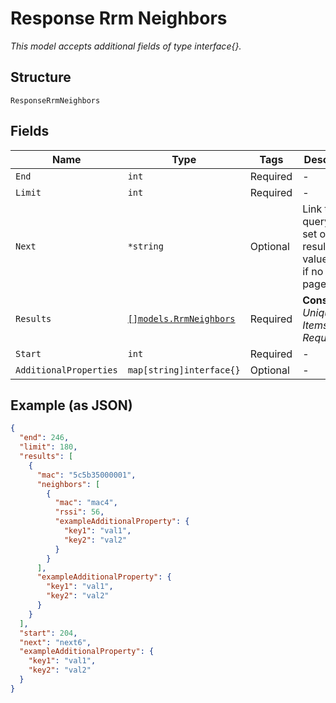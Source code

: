 
# Response Rrm Neighbors

*This model accepts additional fields of type interface{}.*

## Structure

`ResponseRrmNeighbors`

## Fields

| Name | Type | Tags | Description |
|  --- | --- | --- | --- |
| `End` | `int` | Required | - |
| `Limit` | `int` | Required | - |
| `Next` | `*string` | Optional | Link to query next set of results. value is null if no next page exists. |
| `Results` | [`[]models.RrmNeighbors`](../../doc/models/rrm-neighbors.md) | Required | **Constraints**: *Unique Items Required* |
| `Start` | `int` | Required | - |
| `AdditionalProperties` | `map[string]interface{}` | Optional | - |

## Example (as JSON)

```json
{
  "end": 246,
  "limit": 180,
  "results": [
    {
      "mac": "5c5b35000001",
      "neighbors": [
        {
          "mac": "mac4",
          "rssi": 56,
          "exampleAdditionalProperty": {
            "key1": "val1",
            "key2": "val2"
          }
        }
      ],
      "exampleAdditionalProperty": {
        "key1": "val1",
        "key2": "val2"
      }
    }
  ],
  "start": 204,
  "next": "next6",
  "exampleAdditionalProperty": {
    "key1": "val1",
    "key2": "val2"
  }
}
```

